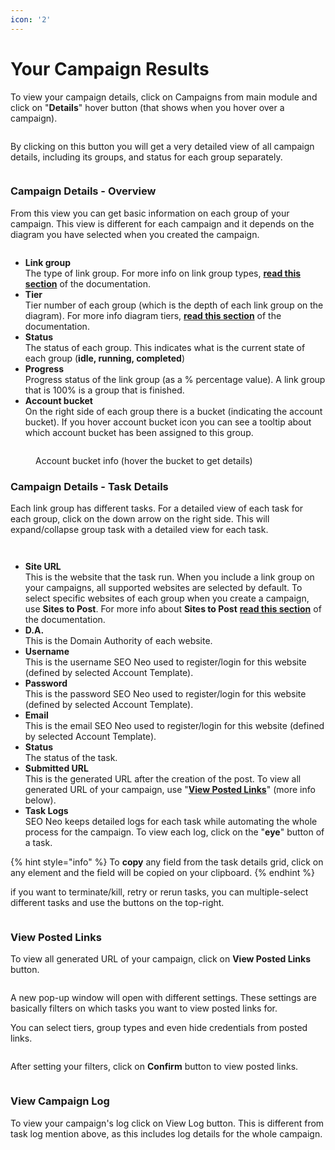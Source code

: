 ```yaml
---
icon: '2'
---
```


# Your Campaign Results

To view your campaign details, click on Campaigns from main module and click on "**Details**" hover button (that shows when you hover over a campaign).

<figure><img src="../.gitbook/assets/campaign-details 1.png" alt=""><figcaption></figcaption></figure>

By clicking on this button you will get a very detailed view of all campaign details, including its groups, and status for each group separately.

<figure><img src="../.gitbook/assets/campaign-details.png" alt=""><figcaption></figcaption></figure>

### Campaign Details - Overview

From this view you can get basic information on each group of your campaign. This view is different for each campaign and it depends on the diagram you have selected when you created the campaign.

<figure><img src="../.gitbook/assets/campaign-details 2.png" alt=""><figcaption></figcaption></figure>

* **Link group**\
  The type of link group. For more info on link group types, [**read this section**](../documentation/diagram-editor/link-group-types.md) of the documentation.
* **Tier**\
  Tier number of each group (which is the depth of each link group on the diagram). For more info diagram tiers, [**read this section**](../additional-information/glossary/tiers.md) of the documentation.
* **Status**\
  The status of each group. This indicates what is the current state of each group (**idle, running, completed**)&#x20;
* **Progress**\
  Progress status of the link group (as a % percentage value). A link group that is 100% is a group that is finished.
* **Account bucket**\
  On the right side of each group there is a bucket (indicating the account bucket). If you hover account bucket icon you can see a tooltip about which account bucket has been assigned to this group.

<figure><img src="../.gitbook/assets/campaign-details 3.png" alt=""><figcaption><p>Account bucket info (hover the bucket to get details)</p></figcaption></figure>

### Campaign Details - Task Details

Each link group has different tasks. For a detailed view of each task for each group, click on the down arrow on the right side. This will expand/collapse group task with a detailed view for each task.

<figure><img src="../.gitbook/assets/campaign-details 4.png" alt=""><figcaption></figcaption></figure>

<figure><img src="../.gitbook/assets/campaign-details 5 (1).png" alt=""><figcaption></figcaption></figure>

* **Site URL**\
  This is the website that the task run. When you include a link group on your campaigns, all supported websites are selected by default. To select specific websites of each group when you create a campaign, use **Sites to Post**. For more info about **Sites to Post** [**read this section**](https://docs.seoneo.io/tutorials/creating-your-1st-campaign/creating-your-campaign/3-groups#sites-to-post) of the documentation.
* **D.A.**\
  This is the Domain Authority of each website.
* **Username**\
  This is the username SEO Neo used to register/login for this website (defined by selected Account Template).
* **Password**\
  This is the password SEO Neo used to register/login for this website (defined by selected Account Template).
* **Email**\
  This is the email SEO Neo used to register/login for this website (defined by selected Account Template).
* **Status**\
  The status of the task.&#x20;
* **Submitted URL**\
  This is the generated URL after the creation of the post. To view all generated URL of your campaign, use "[**View Posted Links**](your-campaign-results.md#view-posted-links)" (more info below).
* **Task Logs**\
  SEO Neo keeps detailed logs for each  task while automating the whole process for the campaign. To view each log, click on the "**eye**" button of a task.

{% hint style="info" %}
To **copy** any field from the task details grid, click on any element and the field will be copied on your clipboard.
{% endhint %}

if you want to terminate/kill, retry or rerun tasks, you can multiple-select different tasks and use the buttons on the top-right.

<figure><img src="../.gitbook/assets/campaign-details 6 (1).png" alt=""><figcaption></figcaption></figure>

### View Posted Links

To view all generated URL of your campaign, click on **View Posted Links** button.

<figure><img src="../.gitbook/assets/campaign-details posted link 1.png" alt=""><figcaption></figcaption></figure>

A new pop-up window will open with different settings. These settings are basically filters on which tasks you want to view posted links for.

You can select tiers, group types and even hide credentials from posted links.

<figure><img src="../.gitbook/assets/campaign-details posted link 2.png" alt=""><figcaption></figcaption></figure>

After setting your filters, click on **Confirm** button to view posted links.

<figure><img src="../.gitbook/assets/campaign-details posted links.png" alt=""><figcaption></figcaption></figure>

### View Campaign Log

To view your campaign's log click on View Log button. This is different from task log mention above, as this includes log details for the whole campaign.

<figure><img src="../.gitbook/assets/campaign-details view_log.png" alt=""><figcaption></figcaption></figure>

